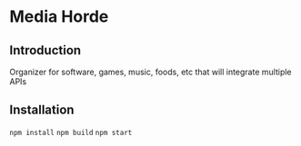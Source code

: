 # Media Horde

## Introduction
Organizer for software, games, music, foods, etc that will integrate multiple APIs

## Installation
``` npm install ```
``` npm build ```
``` npm start ```